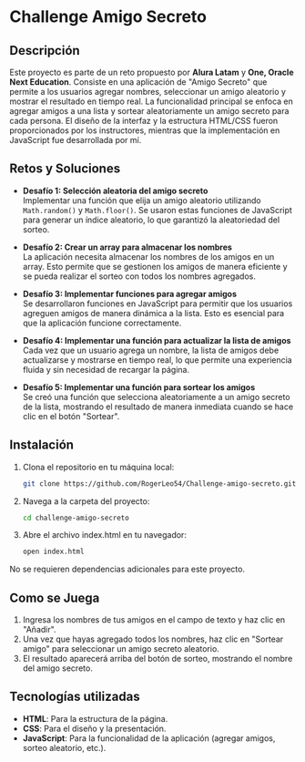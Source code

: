# Challenge Amigo Secreto

## Descripción
Este proyecto es parte de un reto propuesto por **Alura Latam** y **One, Oracle Next Education**. Consiste en una aplicación de "Amigo Secreto" que permite a los usuarios agregar nombres, seleccionar un amigo aleatorio y mostrar el resultado en tiempo real. La funcionalidad principal se enfoca en agregar amigos a una lista y sortear aleatoriamente un amigo secreto para cada persona. El diseño de la interfaz y la estructura HTML/CSS fueron proporcionados por los instructores, mientras que la implementación en JavaScript fue desarrollada por mí.

## Retos y Soluciones

- **Desafío 1: Selección aleatoria del amigo secreto**  
  Implementar una función que elija un amigo aleatorio utilizando `Math.random()` y `Math.floor()`. Se usaron estas funciones de JavaScript para generar un índice aleatorio, lo que garantizó la aleatoriedad del sorteo.

- **Desafío 2: Crear un array para almacenar los nombres**  
  La aplicación necesita almacenar los nombres de los amigos en un array. Esto permite que se gestionen los amigos de manera eficiente y se pueda realizar el sorteo con todos los nombres agregados.

- **Desafío 3: Implementar funciones para agregar amigos**  
  Se desarrollaron funciones en JavaScript para permitir que los usuarios agreguen amigos de manera dinámica a la lista. Esto es esencial para que la aplicación funcione correctamente.

- **Desafío 4: Implementar una función para actualizar la lista de amigos**  
  Cada vez que un usuario agrega un nombre, la lista de amigos debe actualizarse y mostrarse en tiempo real, lo que permite una experiencia fluida y sin necesidad de recargar la página.

- **Desafío 5: Implementar una función para sortear los amigos**  
  Se creó una función que selecciona aleatoriamente a un amigo secreto de la lista, mostrando el resultado de manera inmediata cuando se hace clic en el botón "Sortear".

## Instalación

1. Clona el repositorio en tu máquina local:
   ```bash
   git clone https://github.com/RogerLeo54/Challenge-amigo-secreto.git
2. Navega a la carpeta del proyecto:
    ```bash
    cd challenge-amigo-secreto
3. Abre el archivo index.html en tu navegador:
    ```bash
    open index.html
No se requieren dependencias adicionales para este proyecto.

## Como se Juega
1. Ingresa los nombres de tus amigos en el campo de texto y haz clic en "Añadir".
2. Una vez que hayas agregado todos los nombres, haz clic en "Sortear amigo" para seleccionar un amigo secreto aleatorio.
3. El resultado aparecerá arriba del botón de sorteo, mostrando el nombre del amigo secreto.

## Tecnologías utilizadas

- **HTML**: Para la estructura de la página.
- **CSS**: Para el diseño y la presentación.
- **JavaScript**: Para la funcionalidad de la aplicación (agregar amigos, sorteo aleatorio, etc.).
